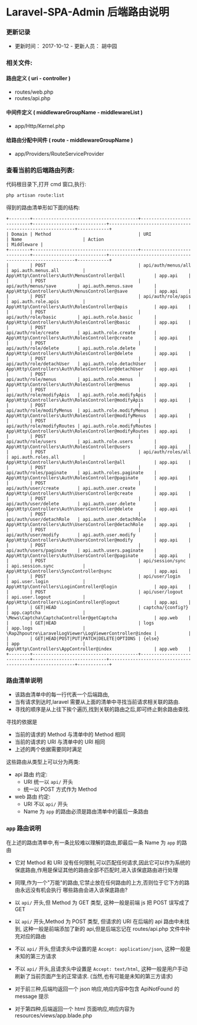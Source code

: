 # Laravel-SPA-Admin 后端路由说明

### 更新记录

-   更新时间： 2017-10-12  - 更新人员： 胡中园

### 相关文件:
#### 路由定义 ( uri - controller )
- routes/web.php
- routes/api.php
#### 中间件定义 ( middlewareGroupName - middlewareList )
- app/Http/Kernel.php
#### 给路由分配中间件 ( route - middlewareGroupName )
- app/Providers/RouteServiceProvider

### 查看当前的后端路由列表:  
代码根目录下,打开 cmd 窗口,执行:
```bash
php artisan route:list
```
得到的路由清单形如下面的结构:
```
+--------+----------------------------------------+----------------------------+----------------------------+---------------------------------------------------------+------------+
| Domain | Method                                 | URI                        | Name                       | Action                                                  | Middleware |
+--------+----------------------------------------+----------------------------+----------------------------+---------------------------------------------------------+------------+
|        | POST                                   | api/auth/menus/all         | api.auth.menus.all         | App\Http\Controllers\Auth\MenusController@all           | app.api    |
|        | POST                                   | api/auth/menus/save        | api.auth.menus.save        | App\Http\Controllers\Auth\MenusController@save          | app.api    |
|        | POST                                   | api/auth/role/apis         | api.auth.role.apis         | App\Http\Controllers\Auth\RolesController@apis          | app.api    |
|        | POST                                   | api/auth/role/basic        | api.auth.role.basic        | App\Http\Controllers\Auth\RolesController@basic         | app.api    |
|        | POST                                   | api/auth/role/create       | api.auth.role.create       | App\Http\Controllers\Auth\RolesController@create        | app.api    |
|        | POST                                   | api/auth/role/delete       | api.auth.role.delete       | App\Http\Controllers\Auth\RolesController@delete        | app.api    |
|        | POST                                   | api/auth/role/detachUser   | api.auth.role.detachUser   | App\Http\Controllers\Auth\RolesController@detachUser    | app.api    |
|        | POST                                   | api/auth/role/menus        | api.auth.role.menus        | App\Http\Controllers\Auth\RolesController@menus         | app.api    |
|        | POST                                   | api/auth/role/modifyApis   | api.auth.role.modifyApis   | App\Http\Controllers\Auth\RolesController@modifyApis    | app.api    |
|        | POST                                   | api/auth/role/modifyMenus  | api.auth.role.modifyMenus  | App\Http\Controllers\Auth\RolesController@modifyMenus   | app.api    |
|        | POST                                   | api/auth/role/modifyRoutes | api.auth.role.modifyRoutes | App\Http\Controllers\Auth\RolesController@modifyRoutes  | app.api    |
|        | POST                                   | api/auth/role/users        | api.auth.role.users        | App\Http\Controllers\Auth\RolesController@users         | app.api    |
|        | POST                                   | api/auth/roles/all         | api.auth.roles.all         | App\Http\Controllers\Auth\RolesController@all           | app.api    |
|        | POST                                   | api/auth/roles/paginate    | api.auth.roles.paginate    | App\Http\Controllers\Auth\RolesController@paginate      | app.api    |
|        | POST                                   | api/auth/user/create       | api.auth.user.create       | App\Http\Controllers\Auth\UsersController@create        | app.api    |
|        | POST                                   | api/auth/user/delete       | api.auth.user.delete       | App\Http\Controllers\Auth\UsersController@delete        | app.api    |
|        | POST                                   | api/auth/user/detachRole   | api.auth.user.detachRole   | App\Http\Controllers\Auth\UsersController@detachRole    | app.api    |
|        | POST                                   | api/auth/user/modify       | api.auth.user.modify       | App\Http\Controllers\Auth\UsersController@modify        | app.api    |
|        | POST                                   | api/auth/users/paginate    | api.auth.users.paginate    | App\Http\Controllers\Auth\UsersController@paginate      | app.api    |
|        | POST                                   | api/session/sync           | api.session.sync           | App\Http\Controllers\SyncController@sync                | app.api    |
|        | POST                                   | api/user/login             | api.user.login             | App\Http\Controllers\LoginController@login              | app.api    |
|        | POST                                   | api/user/logout            | api.user.logout            | App\Http\Controllers\LoginController@logout             | app.api    |
|        | GET|HEAD                               | captcha/{config?}          | app.captcha                | \Mews\Captcha\CaptchaController@getCaptcha              | app.web    |
|        | GET|HEAD                               | logs                       | app.logs                   | \Rap2hpoutre\LaravelLogViewer\LogViewerController@index |            |
|        | GET|HEAD|POST|PUT|PATCH|DELETE|OPTIONS | {else}                     | app                        | App\Http\Controllers\AppController@index                | app.web    |
+--------+----------------------------------------+----------------------------+----------------------------+---------------------------------------------------------+------------+
```

### 路由清单说明
- 该路由清单中的每一行代表一个后端路由,
- 当有请求到达时,laravel 需要从上面的清单中寻找当前请求相关联的路由.  
- 寻找的顺序是从上往下挨个遍历,找到关联的路由之后,即可终止剩余路由查找.   

寻找的依据是
- 当前的请求的 Method 与清单中的 Method 相同
- 当前的请求的 URI 与清单中的 URI 相同
- 上述的两个依据需要同时满足

这些路由从类型上可以分为两类:
- api 路由
约定:
  - URI 统一以 `api/` 开头
  - 统一以 POST 方式作为 Method
- web 路由
约定:
  - URI 不以 `api/` 开头
  - Name 为 `app` 的路由必须是路由清单中的最后一条路由
  
### `app` 路由说明
在上述的路由清单中,有一条比较难以理解的路由,即最后一条 Name 为 `app` 的路由
- 它对 Method 和 URI 没有任何限制,可以匹配任何请求,因此它可以作为系统的保底路由,作用是保证其他的路由全部不匹配时,进入该保底路由进行处理
- 同理,作为一个"万能"的路由,它禁止放在任何路由的上方,否则位于它下方的路由永远没有机会执行
哪些路由会进入该保底路由?
- 以 `api/` 开头,但 Method 为 GET 类型, 这种一般是前端 js 把 POST 误写成了 GET
- 以 `api/` 开头,Method 为 POST 类型, 但请求的 URI 在后端的 api 路由中未找到, 这种一般是前端添加了新的 api,但是后端忘记在 routes/api.php 文件中补充对应的路由
- 不以 `api/` 开头,但请求头中设置的是 `Accept: application/json`, 这种一般是未知的第三方请求
- 不以 `api/` 开头,且请求头中设置是 `Accept: text/html`, 这种一般是用户手动刷新了当前页面产生的正常请求. (当然,也有可能是未知的第三方请求)

- 对于前三种,后端均返回一个 json 响应,响应内容中包含 ApiNotFound 的 message 提示
- 对于第四种,后端返回一个 html 页面响应,响应内容为 resources/views/app.blade.php





